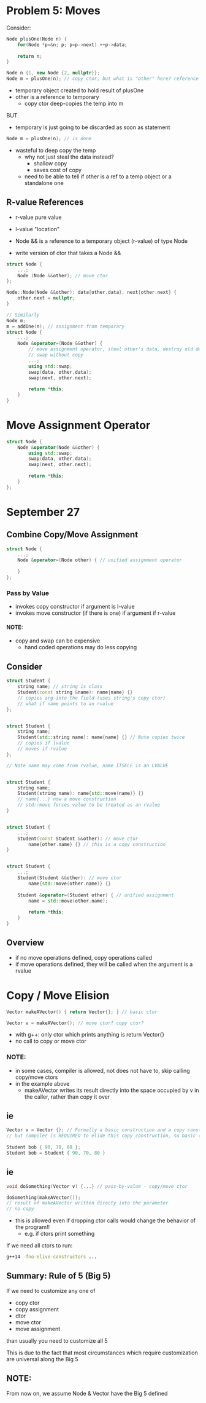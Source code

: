 # Problem 5: Moves

Consider:

```cpp
Node plusOne(Node n) {
    for(Node *p=&n; p; p=p->next) ++p->data;
    
    return n;
}

Node n {1, new Node {2, nullptr}};
Node m = plusOne(n); // copy ctor, but what is "other" here? reference to what?
```

- temporary object created to hold result of plusOne
- other is a reference to temporary
  - copy ctor deep-copies the temp into m

BUT

- temporary is just going to be discarded as soon as statement

```cpp
Node m = plusOne(n); // is done
```

- wasteful to deep copy the temp
  - why not just steal the data instead?
    - shallow copy
    - saves cost of copy
  - need to be able to tell if other is a ref to a temp object or a standalone one

## R-value References

- r-value pure value
- l-value "location"

- Node && is a reference to a temporary object (r-value) of type Node
- write version of ctor that takes a Node &&

```cpp
struct Node {
    ...;
    Node (Node &&other); // move ctor
};

Node::Node(Node &&other): data{other.data}, next{other.next} {
    other.next = nullptr;
}

// Similarly
Node m;
m = addOne(n); // assignment from temporary
struct Node {
    ...;
    Node &operator=(Node &&other) {
        // move assignment operator, steal other's data, destroy old data
        // swap without copy
        ...;
       	using std::swap;
        swap(data, other,data);
        swap(next, other.next);
        
        return *this;
    }
}
```

# Move Assignment Operator

```cpp
struct Node {
    Node &operator(Node &&other) {
        using std::swap;
        swap(data, other.data);
        swap(next, other.next);
        
        return *this;
    }
};
```

# September 27

## Combine Copy/Move Assignment

```cpp
struct Node {
    ...;
    Node &operator=(Node other) { // unified assignment operator
        
    }
};
```

### Pass by Value

- invokes copy constructor if argument is l-value
- invokes move constructor (if there is one) if argument if r-value

#### NOTE:

- copy and swap can be expensive
  - hand coded operations may do less copying

## Consider

```cpp
struct Student {
	string name; // string is class
	Student(const string &name): name{name} {}
	// copies arg into the field (uses string's copy ctor)
    // what if name points to an rvalue
};


struct Student {
    string name;
    Student(std::string name): name{name} {} // Note copies twice
    // copies if lvalue
    // moves if rvalue
};

// Note name may come from rvalue, name ITSELF is an LVALUE


struct Student {
    string name;
    Student(string name): name{std::move(name)} {}
    // name{...} now a move construction
    // std::move forces value to be treated as an rvalue
}


struct Student {
    ...;
    Student(const Student &&other): // move ctor
    	name{other.name} {} // this is a copy construction
}


struct Student {
    ...;
    Student(Student &&other): // move ctor
    	name{std::move(other.name)} {}
    
    Student &operator=(Student other) { // unified assignment
        name = std::move(other.name);
        
        return *this;
    }
}
```

## Overview

- if no move operations defined, copy operations called
- if move operations defined, they will be called when the argument is a rvalue

# Copy / Move Elision

```cpp
Vector makeAVector() { return Vector{}; } // basic ctor

Vector v = makeAVector(); // move ctor? copy ctor?
```

- with g++: only ctor which prints anything is return Vector{}
- no call to copy or move ctor

### NOTE:

- in some cases, compiler is allowed, not does not have to, skip calling copy/move ctors
- in the example above
  - makeAVector writes its result directly into the space occupied by v in the caller, rather than copy it over

## ie

```cpp
Vector v = Vector {}; // Formally a basic construction and a copy constructor
// but compiler is REQUIRED to elide this copy construction, so basic ctor only
                                                                                                                                                                                                                                                                                                                                                                                                                                                                                                                                                                                                                                                                                                                                                                   
Student bob { 90, 70, 80 };
Student bob = Student { 90, 70, 80 }
```

## ie

```cpp
void doSomething(Vector v) {...} // pass-by-value - copy/move ctor

doSomething(makeAVector());
// result of makeAVector written directy into the parameter
// no copy
```

- this is allowed even if dropping ctor calls would change the behavior of the program!!
  - e.g. if ctors print something

If we need all ctors to run:

```bash
g++14 -fno-elive-constructors ...
```

## Summary: Rule of 5 (Big 5)

If we need to customize any one of

- copy ctor
- copy assignment
- dtor
- move ctor
- move assignment

than usually you need to customize all 5

This is due to the fact that most circumstances which require customization are universal along the Big 5

## NOTE:

From now on, we assume Node & Vector have the Big 5 defined